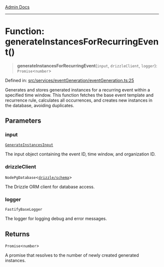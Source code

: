 [Admin Docs](/)

***

# Function: generateInstancesForRecurringEvent()

> **generateInstancesForRecurringEvent**(`input`, `drizzleClient`, `logger`): `Promise`\<`number`\>

Defined in: [src/services/eventGeneration/eventGeneration.ts:25](https://github.com/Sourya07/talawa-api/blob/4e4298c85a0d2c28affa824f2aab7ec32b5f3ac5/src/services/eventGeneration/eventGeneration.ts#L25)

Generates and stores generated instances for a recurring event within a specified time window.
This function fetches the base event template and recurrence rule, calculates all occurrences,
and creates new instances in the database, avoiding duplicates.

## Parameters

### input

[`GenerateInstancesInput`](../../types/interfaces/GenerateInstancesInput.md)

The input object containing the event ID, time window, and organization ID.

### drizzleClient

`NodePgDatabase`\<[`drizzle/schema`](../../../../drizzle/schema/README.md)\>

The Drizzle ORM client for database access.

### logger

`FastifyBaseLogger`

The logger for logging debug and error messages.

## Returns

`Promise`\<`number`\>

A promise that resolves to the number of newly created generated instances.
